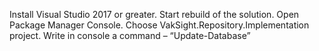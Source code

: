 Install Visual Studio 2017 or greater. Start rebuild of the solution. Open Package Manager Console. Choose VakSight.Repository.Implementation project. Write in console a command – “Update-Database”
